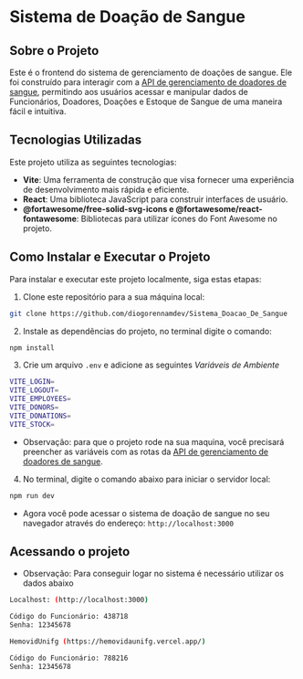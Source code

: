 # Sistema de Doação de Sangue

## Sobre o Projeto

Este é o frontend do sistema de gerenciamento de doações de sangue. Ele foi construído para interagir com a [API de gerenciamento de doadores de sangue](https://github.com/alvesjaov/APIdoadoresSangue), permitindo aos usuários acessar e manipular dados de Funcionários, Doadores, Doações e Estoque de Sangue de uma maneira fácil e intuitiva.

## Tecnologias Utilizadas

Este projeto utiliza as seguintes tecnologias:

- **Vite**: Uma ferramenta de construção que visa fornecer uma experiência de desenvolvimento mais rápida e eficiente.
- **React**: Uma biblioteca JavaScript para construir interfaces de usuário.
- **@fortawesome/free-solid-svg-icons e @fortawesome/react-fontawesome**: Bibliotecas para utilizar ícones do Font Awesome no projeto.

## Como Instalar e Executar o Projeto

Para instalar e executar este projeto localmente, siga estas etapas:

1. Clone este repositório para a sua máquina local:

```bash
git clone https://github.com/diogorennamdev/Sistema_Doacao_De_Sangue
```

2. Instale as dependências do projeto, no terminal digite o comando:

```bash
npm install
```

3. Crie um arquivo `.env` e adicione as seguintes *Variáveis de Ambiente*

```bash
VITE_LOGIN=                                   
VITE_LOGOUT=                                   
VITE_EMPLOYEES=                    
VITE_DONORS=
VITE_DONATIONS=                    
VITE_STOCK=                       
```
- Observação: para que o projeto rode na sua maquina, você precisará preencher as variáveis com as rotas da  [API de gerenciamento de doadores de sangue](https://github.com/alvesjaov/APIdoadoresSangue#documenta%C3%A7%C3%A3o-das-rotas-da-api).

4. No terminal, digite o comando abaixo para iniciar o servidor local:

```bash
npm run dev
```

- Agora você pode acessar o sistema de doação de sangue no seu navegador através do endereço: `http://localhost:3000`

## Acessando o projeto

- Observação: Para conseguir logar no sistema é necessário utilizar os dados abaixo

```bash
Localhost: (http://localhost:3000) 

Código do Funcionário: 438718
Senha: 12345678
```

```bash
HemovidUnifg (https://hemovidaunifg.vercel.app/)

Código do Funcionário: 788216
Senha: 12345678
```
